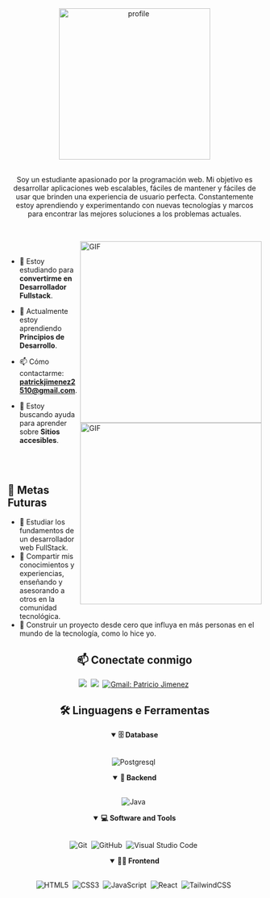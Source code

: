 <div align = "center">
<img align="center" alt="profile" src="https://cdn-icons-png.flaticon.com/512/6478/6478099.png" width="300px"/>
</div>
<br>
<p align="center">
Soy un estudiante apasionado por la programación web. Mi objetivo es desarrollar aplicaciones web escalables, fáciles de mantener y fáciles de usar que brinden una experiencia de usuario perfecta. Constantemente estoy aprendiendo y experimentando con nuevas tecnologías y marcos para encontrar las mejores soluciones a los problemas actuales.
</p>

##

<br>

<img align="right" alt="GIF" src="https://user-images.githubusercontent.com/90595158/224520261-cac35362-4a70-4108-85c8-260ac8e0b0bd.svg#gh-dark-mode-only" width="360px"/>
<img align="right" alt="GIF" src="https://user-images.githubusercontent.com/90595158/224520109-e00b8f1e-08c9-4316-9920-ea4e88701a61.svg#gh-light-mode-only" width="360px"/>

<br>

- 🔭 Estoy estudiando para **convertirme en Desarrollador Fullstack**.

- 🌱 Actualmente estoy aprendiendo **Principios de Desarrollo**.

- 📫 Cómo contactarme: **patrickjimenez2510@gmail.com**.

- 🤝 Estoy buscando ayuda para aprender sobre **Sitios accesibles**.

<br>
<br>


## 🎯 Metas Futuras

- 🧠 Estudiar los fundamentos de un desarrollador web FullStack.
- 🌟 Compartir mis conocimientos y experiencias, enseñando y asesorando a otros en la comunidad tecnológica.
- 🤖 Construir un proyecto desde cero que influya en más personas en el mundo de la tecnología, como lo hice yo.
  
<h2 align="center">📫 Conectate conmigo</h2>

<div align = "center">

<a href="https://api.whatsapp.com/send/?phone=0990862306" target="_blank"><img src="https://img.shields.io/badge/-whatsapp-green?style=for-the-badge&logo=WhatsApp&logoColor=white"></a>&nbsp;
<a href="https://www.linkedin.com/in/patricio-jimenez-2138121ba/" target="_blank"><img src="https://img.shields.io/badge/-LinkedIn-%230077B5?style=for-the-badge&logo=linkedin&logoColor=white"></a>&nbsp;
[![Gmail: Patricio Jimenez](https://img.shields.io/badge/-gmail-red?style=for-the-badge&logo=Gmail&logoColor=white&link=mailto:patrickjimenez2510@gmail.com)](mailto:victor.jose.lopes.navarro@gmail.com)&nbsp;
  
</div>

<div align = "center">

<h2 align="center">🛠️ Linguagens e Ferramentas</h2>

<details open>
<summary><b>🗄️ Database</b></summary>
<br>

![Postgresql](https://img.shields.io/badge/postgresql-%23316192.svg?style=for-the-badge&logo=postgresql&logoColor=white)&nbsp;
</details>

<details open>
<summary><b>🧰 Backend</b></summary>
<br>

![Java](https://img.shields.io/badge/java-%23ED8B00.svg?style=for-the-badge&logo=openjdk&logoColor=white)&nbsp;
</details>

<details open>
<summary><b>💻 Software and Tools</b></summary>
<br>

![Git](https://img.shields.io/badge/-git-red?style=for-the-badge&logo=Git&logoColor=white)&nbsp;
![GitHub](https://img.shields.io/badge/-GitHub-181717?style=for-the-badge&logo=github)&nbsp;
![Visual Studio Code](https://img.shields.io/badge/-VSCODE-007ACC?style=for-the-badge&&logo=visual-studio-code&logoColor=white)&nbsp;
</details>

<details open>
<summary><b>🏄‍♂️ Frontend</b></summary>
<br>
  
![HTML5](https://img.shields.io/badge/-HTML5-E34F26?style=for-the-badge&logo=html5&logoColor=white)&nbsp;
![CSS3](https://img.shields.io/badge/css3-%231572B6.svg?style=for-the-badge&logo=css3&logoColor=white)&nbsp;
![JavaScript](https://img.shields.io/badge/Javascript-F7DF1E.svg?style=for-the-badge&logo=javascript&logoColor=black)&nbsp;
![React](https://img.shields.io/badge/react-%2320232a.svg?style=for-the-badge&logo=react&logoColor=%2361DAFB)&nbsp;
![TailwindCSS](https://img.shields.io/badge/tailwindcss-%2338B2AC.svg?style=for-the-badge&logo=tailwind-css&logoColor=white)&nbsp;
</details>

</div>
